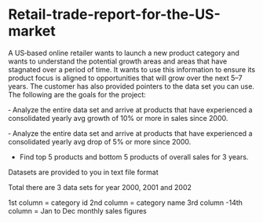# Retail-trade-report-for-the-US-market

A US‐based online retailer wants to launch a new product category and wants to understand the potential growth areas and areas that have stagnated over a period of time. It wants to use this information to ensure its product focus is aligned to opportunities that will grow over the next 5–7 years. The customer has also provided pointers to the data set you can use. The following are the goals for the project:

‐ Analyze the entire data set and arrive at products that have experienced a consolidated yearly avg growth of 10% or more in sales since 2000.

‐ Analyze the entire data set and arrive at products that have experienced a consolidated yearly avg drop of 5% or more since 2000.

- Find top 5 products and bottom 5 products of overall sales for 3 years.

Datasets are provided to you in text file format

Total there are 3 data sets for year 2000, 2001 and 2002

1st column = category id
2nd column = category name
3rd column -14th column = Jan to Dec monthly sales figures

